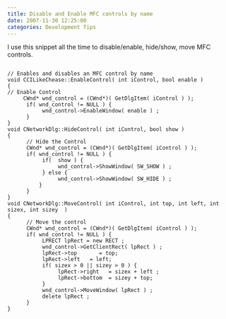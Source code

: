 ```yaml
---
title: Disable and Enable MFC controls by name 
date: 2007-11-30 12:25:00
categories: Development Tips
---
```

I use this snippet all the time to disable/enable, hide/show, move MFC controls.

<code>
// Enables and disables an MFC control by name
void CCILikeChease::EnableControl( int iControl, bool enable )
{
// Enable Control
</code><code>     </code><code>CWnd* wnd_control = (CWnd*)( GetDlgItem( iControl ) );
</code><code>     </code><code> if( wnd_control != NULL ) {
</code><code>     </code><code>     </code><code> wnd_control-&gt;EnableWindow( enable ) ;
</code><code>     </code><code> }
}
void CNetworkDlg::HideControl( int iControl, bool show )
{
</code><code>     </code><code> // Hide the Control
</code><code>     </code><code> CWnd* wnd_control = (CWnd*)( GetDlgItem( iControl ) );
</code><code>     </code><code> if( wnd_control != NULL ) {
</code><code>     </code><code>     </code><code> if(  show ) {
</code><code>     </code><code>     </code><code>     </code><code> wnd_control-&gt;ShowWindow( SW_SHOW ) ;
</code><code>     </code><code>     </code><code> } else {
</code><code>     </code><code>     </code><code>     </code><code> wnd_control-&gt;ShowWindow( SW_HIDE ) ;
</code><code>     </code><code>     </code><code>}
</code><code>     </code><code> }
}
void CNetworkDlg::MoveControl( int iControl, int top, int left, int sizex, int sizey  )
{
</code><code>     </code><code> // Move the control
</code><code>     </code><code> CWnd* wnd_control = (CWnd*)( GetDlgItem( iControl ) );
</code><code>     </code><code> if( wnd_control != NULL ) {
</code><code>     </code><code>     </code><code> LPRECT lpRect = new RECT ;
</code><code>     </code><code>     </code><code> wnd_control-&gt;GetClientRect( lpRect ) ;
</code><code>     </code><code> </code><code>     </code><code>lpRect-&gt;top		= top;
</code><code>     </code><code>     </code><code> lpRect-&gt;left	= left;
</code><code>     </code><code>     </code><code> if( sizex &gt; 0 || sizey &gt; 0 ) {
</code><code>     </code><code>     </code><code>     </code><code> lpRect-&gt;right   = sizex + left ;
</code><code>     </code><code>     </code><code>     </code><code> lpRect-&gt;bottom  = sizey + top;
</code><code>     </code><code>     </code><code> }
</code><code>     </code><code>     </code><code> wnd_control-&gt;MoveWindow( lpRect ) ;
</code><code>     </code><code>     </code><code> delete lpRect ;
</code><code>     </code><code> }
}
</code>
